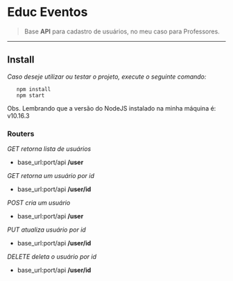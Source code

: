 
# Educ Eventos 

 > Base **API** para cadastro de usuários, no meu caso para Professores.
---------
## Install
 _Caso deseje utilizar ou testar o projeto, execute o seguinte comando:_  

``` node
   npm install
   npm start
 ```
Obs. Lembrando que a versão do NodeJS instalado na minha máquina é: v10.16.3




### Routers 
 *GET retorna lista de usuários*
 * base_url:port/api __/user__

 *GET retorna um usuário por id*
 * base_url:port/api __/user/id__

 *POST cria um usuário*
 * base_url:port/api __/user__  

  *PUT atualiza usuário por id*
 * base_url:port/api __/user/id__ 

  *DELETE deleta o usuário por id*
 * base_url:port/api __/user/id__   






